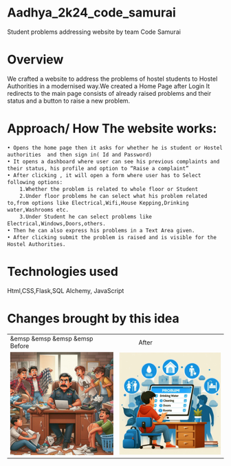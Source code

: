 # Aadhya_2k24_code_samurai
Student problems addressing website by team Code Samurai
# Overview
We crafted a website to address the problems of hostel students to Hostel Authorities in a modernised way.We created a Home Page after Login It redirects to the main page consists of already raised problems and their status and a button to raise a new problem.
# Approach/ How The website works:
    • Opens the home page then it asks for whether he is student or Hostel authorities  and then sign in( Id and Password)
    • It opens a dashboard where user can see his previous complaints and their status, his profile and option to “Raise a complaint”
    • After clicking , it will open a form where user has to Select following options:
        1.Whether the problem is related to whole floor or Student
        2.Under floor problems he can select what his problem related to,from options like Electrical,Wifi,House Kepping,Drinking water,Washrooms etc.
        3.Under Student he can select problems like Electrical,Windows,Doors,others.
    • Then he can also express his problems in a Text Area given.
    • After clicking submit the problem is raised and is visible for the Hostel Authorities.
# Technologies used
Html,CSS,Flask,SQL Alchemy, JavaScript
# Changes brought by this idea
<center>
<table>
<tr>
<td>
&emsp &emsp &emsp &emsp Before
</td>
<td>
&nbsp &nbsp &nbsp &nbsp &nbsp &nbsp After
</td>
</tr>
<tr>
<td>
<img src = "./images/before.png" float="left" width = 300px>
</td>
<td>
<img src = "./images/After.png" float ="left" width = 300px>
</td>
</tr>
</table>
</center>
